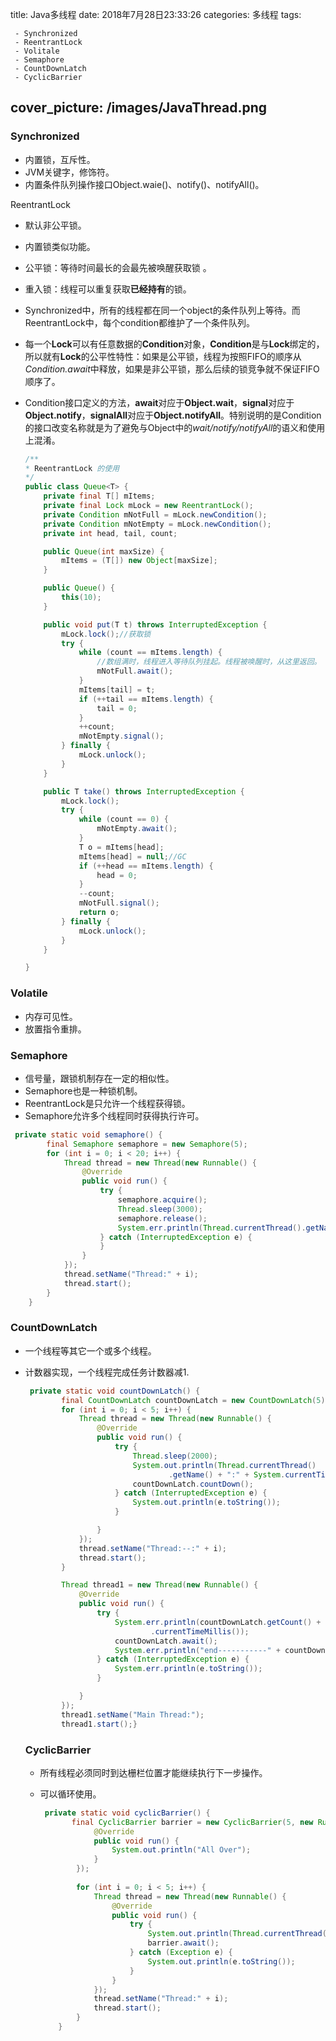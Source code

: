 title:  Java多线程
date: 2018年7月28日23:33:26
categories: 多线程
tags: 

	 - Synchronized
	 - ReentrantLock
	 - Volitale
	 - Semaphore
	 - CountDownLatch
	 - CyclicBarrier
cover_picture: /images/JavaThread.png
---

### Synchronized 

- 内置锁，互斥性。
- JVM关键字，修饰符。
- 内置条件队列操作接口Object.waie()、notify()、notifyAll()。

ReentrantLock

- 默认非公平锁。

- 内置锁类似功能。

- 公平锁：等待时间最长的会最先被唤醒获取锁 。

- 重入锁：线程可以重复获取**已经持有**的锁。

- Synchronized中，所有的线程都在同一个object的条件队列上等待。而ReentrantLock中，每个condition都维护了一个条件队列。

-  每一个**Lock**可以有任意数据的**Condition**对象，**Condition**是与**Lock**绑定的，所以就有**Lock**的公平性特性：如果是公平锁，线程为按照FIFO的顺序从*Condition.await*中释放，如果是非公平锁，那么后续的锁竞争就不保证FIFO顺序了。

- Condition接口定义的方法，**await**对应于**Object.wait**，**signal**对应于**Object.notify**，**signalAll**对应于**Object.notifyAll**。特别说明的是Condition的接口改变名称就是为了避免与Object中的*wait/notify/notifyAll*的语义和使用上混淆。

  ```java
  /**
  * ReentrantLock 的使用
  */
  public class Queue<T> {
      private final T[] mItems;
      private final Lock mLock = new ReentrantLock();
      private Condition mNotFull = mLock.newCondition();
      private Condition mNotEmpty = mLock.newCondition();
      private int head, tail, count;
  
      public Queue(int maxSize) {
          mItems = (T[]) new Object[maxSize];
      }
  
      public Queue() {
          this(10);
      }
  
      public void put(T t) throws InterruptedException {
          mLock.lock();//获取锁
          try {
              while (count == mItems.length) {
                  //数组满时，线程进入等待队列挂起。线程被唤醒时，从这里返回。
                  mNotFull.await();
              }
              mItems[tail] = t;
              if (++tail == mItems.length) {
                  tail = 0;
              }
              ++count;
              mNotEmpty.signal();
          } finally {
              mLock.unlock();
          }
      }
  
      public T take() throws InterruptedException {
          mLock.lock();
          try {
              while (count == 0) {
                  mNotEmpty.await();
              }
              T o = mItems[head];
              mItems[head] = null;//GC
              if (++head == mItems.length) {
                  head = 0;
              }
              --count;
              mNotFull.signal();
              return o;
          } finally {
              mLock.unlock();
          }
      }
  
  }
  ```

  

### Volatile

- 内存可见性。
- 放置指令重排。

### Semaphore 

- 信号量，跟锁机制存在一定的相似性。
- Semaphore也是一种锁机制。
- ReentrantLock是只允许一个线程获得锁。
- Semaphore允许多个线程同时获得执行许可。

```java
 private static void semaphore() {
        final Semaphore semaphore = new Semaphore(5);
        for (int i = 0; i < 20; i++) {
            Thread thread = new Thread(new Runnable() {
                @Override
                public void run() {
                    try {
                        semaphore.acquire();
                        Thread.sleep(3000);
                        semaphore.release();
                        System.err.println(Thread.currentThread().getName() + ":" + new Date());
                    } catch (InterruptedException e) {
                    }
                }
            });
            thread.setName("Thread:" + i);
            thread.start();
        }
    }
```

### CountDownLatch 

- 一个线程等其它一个或多个线程。

- 计数器实现，一个线程完成任务计数器减1.

  ```java
   private static void countDownLatch() {
          final CountDownLatch countDownLatch = new CountDownLatch(5);
          for (int i = 0; i < 5; i++) {
              Thread thread = new Thread(new Runnable() {
                  @Override
                  public void run() {
                      try {
                          Thread.sleep(2000);
                          System.out.println(Thread.currentThread()
                                  .getName() + ":" + System.currentTimeMillis());
                          countDownLatch.countDown();
                      } catch (InterruptedException e) {
                          System.out.println(e.toString());
                      }
  
                  }
              });
              thread.setName("Thread:--:" + i);
              thread.start();
          }
  
          Thread thread1 = new Thread(new Runnable() {
              @Override
              public void run() {
                  try {
                      System.err.println(countDownLatch.getCount() + "start---------" + System
                              .currentTimeMillis());
                      countDownLatch.await();
                      System.err.println("end-----------" + countDownLatch.getCount());
                  } catch (InterruptedException e) {
                      System.err.println(e.toString());
                  }
  
              }
          });
          thread1.setName("Main Thread:");
          thread1.start();}
  ```

  ### CyclicBarrier

  - 所有线程必须同时到达栅栏位置才能继续执行下一步操作。

  - 可以循环使用。

    ```java
     private static void cyclicBarrier() {
           final CyclicBarrier barrier = new CyclicBarrier(5, new Runnable() {
                @Override
                public void run() {
                    System.out.println("All Over");
                }
            });
            
            for (int i = 0; i < 5; i++) {
                Thread thread = new Thread(new Runnable() {
                    @Override
                    public void run() {
                        try {
                            System.out.println(Thread.currentThread().getName() + "over");
                            barrier.await();
                        } catch (Exception e) {
                            System.out.println(e.toString());
                        }
                    }
                });
                thread.setName("Thread:" + i);
                thread.start();
            }
        }
    
    ```